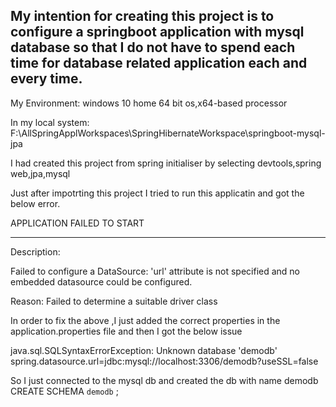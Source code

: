 My intention for creating this project is to configure a springboot application with mysql database so that I do not have to spend each time for database related application each and every time.
-----------------------------------------------------

My Environment:
windows 10 home
64 bit os,x64-based processor 

In my local system:
F:\AllSpringApplWorkspaces\SpringHibernateWorkspace\springboot-mysql-jpa



I had created this project from spring initialiser by selecting devtools,spring web,jpa,mysql

Just after impotrting this project I tried to run this applicatin and got the below error.

APPLICATION FAILED TO START
***************************

Description:

Failed to configure a DataSource: 'url' attribute is not specified and no embedded datasource could be configured.

Reason: Failed to determine a suitable driver class

In order to fix the above ,I just added the correct properties in the application.properties file and then I got the below issue

java.sql.SQLSyntaxErrorException: Unknown database 'demodb'
spring.datasource.url=jdbc:mysql://localhost:3306/demodb?useSSL=false

So I just connected to the mysql db and created the db with name demodb
CREATE SCHEMA `demodb` ;




